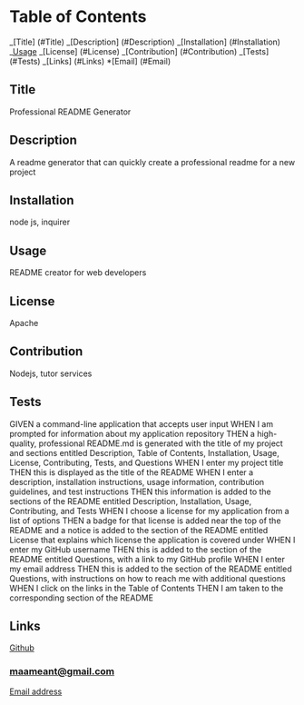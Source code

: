 # Table of Contents

_[Title] (#Title)
_[Description] (#Description)
_[Installation] (#Installation)
_[Usage](#Usage)
_[License] (#License)
_[Contribution] (#Contribution)
_[Tests] (#Tests)
_[Links] (#Links) \*[Email] (#Email)

## Title

Professional README Generator

## Description

A readme generator that can quickly create a professional readme for a new project

## Installation

node js, inquirer

## Usage

README creator for web developers

## License

Apache

## Contribution

Nodejs, tutor services

## Tests

GIVEN a command-line application that accepts user input
WHEN I am prompted for information about my application repository
THEN a high-quality, professional README.md is generated with the title of my project and sections entitled Description, Table of Contents, Installation, Usage, License, Contributing, Tests, and Questions
WHEN I enter my project title
THEN this is displayed as the title of the README
WHEN I enter a description, installation instructions, usage information, contribution guidelines, and test instructions
THEN this information is added to the sections of the README entitled Description, Installation, Usage, Contributing, and Tests
WHEN I choose a license for my application from a list of options
THEN a badge for that license is added near the top of the README and a notice is added to the section of the README entitled License that explains which license the application is covered under
WHEN I enter my GitHub username
THEN this is added to the section of the README entitled Questions, with a link to my GitHub profile
WHEN I enter my email address
THEN this is added to the section of the README entitled Questions, with instructions on how to reach me with additional questions
WHEN I click on the links in the Table of Contents
THEN I am taken to the corresponding section of the README

## Links

<a href= https://github.com/maamesekyere> Github</a>

### maameant@gmail.com

<a href="mailto:maameant@aol.com"> Email address</a>
